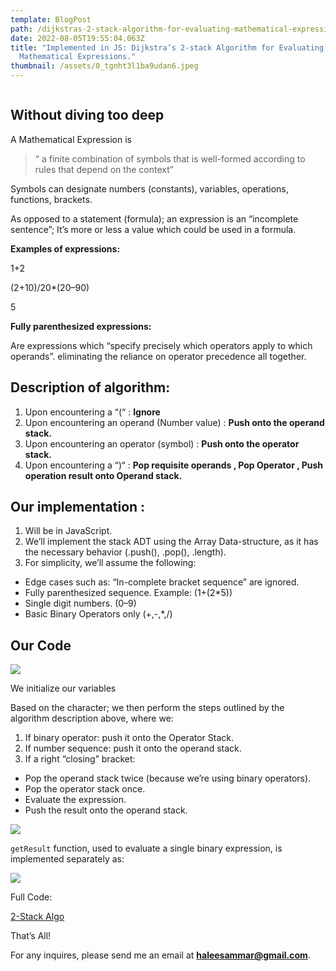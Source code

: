 ```yaml
---
template: BlogPost
path: /dijkstras-2-stack-algorithm-for-evaluating-mathematical-expressions
date: 2022-08-05T19:55:04.063Z
title: "Implemented in JS: Dijkstra’s 2-stack Algorithm for Evaluating
  Mathematical Expressions."
thumbnail: /assets/0_tgnht3l1ba9udan6.jpeg
---
```

![]()

## Without diving too deep

A Mathematical Expression is

> “ a finite combination of symbols that is well-formed according to rules that depend on the context”

Symbols can designate numbers (constants), variables, operations, functions, brackets.

As opposed to a statement (formula); an expression is an “incomplete sentence”; It’s more or less a value which could be used in a formula.

**Examples of expressions:**

1+2

(2+10)/20*(20–90)

5

**Fully parenthesized expressions:**

Are expressions which “specify precisely which operators apply to which\
operands”. eliminating the reliance on operator precedence all together.

## Description of algorithm:

1. Upon encountering a “(“ : **Ignore**
2. Upon encountering an operand (Number value) : **Push onto the operand stack.**
3. Upon encountering an operator (symbol) : **Push onto the operator stack.**
4. Upon encountering a “)“ : **Pop requisite operands , Pop Operator , Push operation result onto Operand stack.**

## Our implementation :

1. Will be in JavaScript.
2. We’ll implement the stack ADT using the Array Data-structure, as it has the necessary behavior (.push(), .pop(), .length).
3. For simplicity, we’ll assume the following:

* Edge cases such as: “In-complete bracket sequence” are ignored.
* Fully parenthesized sequence. Example: (1+(2*5))
* Single digit numbers. (0–9)
* Basic Binary Operators only (+,-,*,/)

## Our Code

![](https://miro.medium.com/max/1400/1*EgvkQDV3OhvoMDtdl8ivTg.png)

We initialize our variables

Based on the character; we then perform the steps outlined by the algorithm description above, where we:

1. If binary operator: push it onto the Operator Stack.
2. If number sequence: push it onto the operand stack.
3. If a right “closing” bracket:

* Pop the operand stack twice (because we’re using binary operators).
* Pop the operator stack once.
* Evaluate the expression.
* Push the result onto the operand stack.

![](https://miro.medium.com/max/1400/1*ckYrNr2W-cGSmkvYUZbbjA.png)

`getResult` function, used to evaluate a single binary expression, is implemented separately as:

![](https://miro.medium.com/max/1400/1*k4Ncqo8fcoQvbfAYZvU7cw.png)

Full Code:

[2-Stack Algo](https://medium.com/media/a49f24b90296ec5871ae3aba31616a2c)

That’s All!

For any inquires, please send me an email at **haleesammar@gmail.com**.